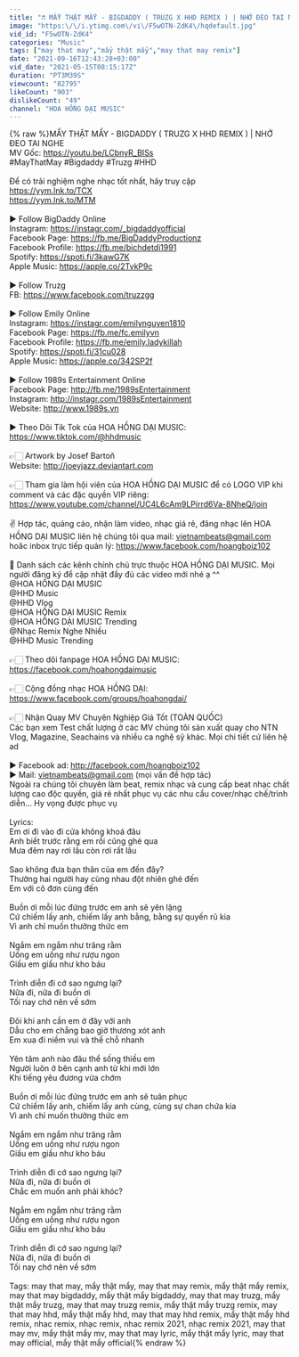 ```yaml
---
title: "♬ MẨY THẬT MẨY - BIGDADDY ( TRUZG X HHD REMIX ) | NHỚ ĐEO TAI NGHE"
image: "https:\/\/i.ytimg.com\/vi\/F5wOTN-ZdK4\/hqdefault.jpg"
vid_id: "F5wOTN-ZdK4"
categories: "Music"
tags: ["may that may","mẩy thật mẩy","may that may remix"]
date: "2021-09-16T12:43:28+03:00"
vid_date: "2021-05-15T08:15:17Z"
duration: "PT3M39S"
viewcount: "82795"
likeCount: "903"
dislikeCount: "49"
channel: "HOA HỒNG DẠI MUSIC"
---
```

{% raw %}MẨY THẬT MẨY - BIGDADDY ( TRUZG X HHD REMIX ) | NHỚ ĐEO TAI NGHE<br />MV Gốc: <a rel="nofollow" target="blank" href="https://youtu.be/LCbnyR_BISs">https://youtu.be/LCbnyR_BISs</a> <br />#MayThatMay #Bigdaddy #Truzg #HHD <br /><br />Để có trải nghiệm nghe nhạc tốt nhất, hãy truy cập <br /><a rel="nofollow" target="blank" href="https://yym.lnk.to/TCX​">https://yym.lnk.to/TCX​</a> <br /><a rel="nofollow" target="blank" href="https://yym.lnk.to/MTM">https://yym.lnk.to/MTM</a> <br /><br />► Follow BigDaddy Online<br />Instagram: <a rel="nofollow" target="blank" href="https://instagr.com/_bigdaddyofficial​">https://instagr.com/_bigdaddyofficial​</a><br />Facebook Page: <a rel="nofollow" target="blank" href="https://fb.me/BigDaddyProductionz​">https://fb.me/BigDaddyProductionz​</a><br />Facebook Profile: <a rel="nofollow" target="blank" href="https://fb.me/bichdetdi1991​">https://fb.me/bichdetdi1991​</a><br />Spotify: <a rel="nofollow" target="blank" href="https://spoti.fi/3kawG7K​">https://spoti.fi/3kawG7K​</a><br />Apple Music: <a rel="nofollow" target="blank" href="https://apple.co/2TvkP9c​">https://apple.co/2TvkP9c​</a><br /><br />► Follow Truzg<br />FB: <a rel="nofollow" target="blank" href="https://www.facebook.com/truzzgg">https://www.facebook.com/truzzgg</a><br /><br />► Follow Emily Online<br />Instagram: <a rel="nofollow" target="blank" href="https://instagr.com/emilynguyen1810​">https://instagr.com/emilynguyen1810​</a><br />Facebook Page: <a rel="nofollow" target="blank" href="https://fb.me/fc.emilyvn​">https://fb.me/fc.emilyvn​</a><br />Facebook Profile: <a rel="nofollow" target="blank" href="https://fb.me/emily.ladykillah​">https://fb.me/emily.ladykillah​</a><br />Spotify: <a rel="nofollow" target="blank" href="https://spoti.fi/31cu028​">https://spoti.fi/31cu028​</a><br />Apple Music: <a rel="nofollow" target="blank" href="https://apple.co/342SP2f​">https://apple.co/342SP2f​</a><br /><br />► Follow 1989s Entertainment Online<br />Facebook Page: <a rel="nofollow" target="blank" href="http://fb.me/1989sEntertainment​">http://fb.me/1989sEntertainment​</a><br />Instagram: <a rel="nofollow" target="blank" href="http://instagr.com/1989sEntertainment">http://instagr.com/1989sEntertainment</a><br />Website: <a rel="nofollow" target="blank" href="http://www.1989s.vn​">http://www.1989s.vn​</a><br /><br />▶️ Theo Dõi Tik Tok của HOA HỒNG DẠI MUSIC: <a rel="nofollow" target="blank" href="https://www.tiktok.com/@hhdmusic">https://www.tiktok.com/@hhdmusic</a><br /><br />👉🏻 Artwork by Josef Bartoň<br />Website: <a rel="nofollow" target="blank" href="http://joeyjazz.deviantart.com">http://joeyjazz.deviantart.com</a><br /><br />👉🏻 Tham gia làm hội viên của HOA HỒNG DẠI MUSIC để có LOGO VIP khi comment và các đặc quyền VIP riêng:<br /><a rel="nofollow" target="blank" href="https://www.youtube.com/channel/UC4L6cAm9LPirrd6Va-8NheQ/join">https://www.youtube.com/channel/UC4L6cAm9LPirrd6Va-8NheQ/join</a><br /><br />✌️ Hợp tác, quảng cáo, nhận làm video, nhạc giá rẻ, đăng nhạc lên HOA HỒNG DẠI MUSIC liên hệ chúng tôi qua mail: vietnambeats@gmail.com hoăc inbox trực tiếp quản lý: <a rel="nofollow" target="blank" href="https://www.facebook.com/hoangboiz102">https://www.facebook.com/hoangboiz102</a><br /><br />🔔 Danh sách các kênh chính chủ trực thuộc HOA HỒNG DẠI MUSIC. Mọi người đăng ký để cập nhật đầy đủ các video mới nhé ạ ^^<br />@HOA HỒNG DẠI MUSIC<br />@HHD Music<br />@HHD Vlog<br />@HOA HỒNG DẠI MUSIC Remix<br />@HOA HỒNG DẠI MUSIC Trending<br />@Nhạc Remix Nghe Nhiều<br />@HHD Music Trending<br /><br />👉🏻 Theo dõi fanpage HOA HỒNG DẠI MUSIC: <a rel="nofollow" target="blank" href="https://facebook.com/hoahongdaimusic">https://facebook.com/hoahongdaimusic</a><br /><br />👉🏻 Cộng đồng nhạc HOA HỒNG DẠI: <a rel="nofollow" target="blank" href="https://www.facebook.com/groups/hoahongdai/">https://www.facebook.com/groups/hoahongdai/</a><br /><br />👉🏻 Nhận Quay MV Chuyên Nghiệp Giá Tốt (TOÀN QUỐC)<br />Các bạn xem Test chất lượng ở các MV chúng tôi sản xuất quay cho NTN Vlog, Magazine, Seachains và nhiều ca nghệ sỹ khác. Mọi chi tiết cứ liên hệ ad<br /><br />► Facebook ad: <a rel="nofollow" target="blank" href="http://facebook.com/hoangboiz102">http://facebook.com/hoangboiz102</a><br />► Mail: vietnambeats@gmail.com (mọi vấn đề hợp tác)<br />Ngoài ra chúng tôi chuyên làm beat, remix nhạc và cung cấp beat nhạc chất lượng cao độc quyền, giá rẻ nhất phục vụ các nhu cầu cover/nhạc chế/trình diễn... Hy vọng được phục vụ<br /><br />Lyrics:<br />Em ơi đi vào đi cửa không khoá đâu<br />Anh biết trước rằng em rồi cũng ghé qua<br />Mưa đêm nay rơi lâu còn rơi rất lâu<br /><br />Sao không đưa bạn thân của em đến đây?<br />Thường hai người hay cùng nhau đột nhiên ghé đến<br />Em với cô đơn cùng đến<br /><br />Buồn ơi mỗi lúc đứng trước em anh sẽ yên lặng<br />Cứ chiếm lấy anh, chiếm lấy anh bằng, bằng sự quyến rũ kia<br />Vì anh chỉ muốn thưởng thức em<br /><br />Ngắm em ngắm như trăng rằm<br />Uống em uống như rượu ngon<br />Giấu em giấu như kho báu<br /><br />Trình diễn đi cớ sao ngưng lại?<br />Nữa đi, nữa đi buồn ơi<br />Tối nay chớ nên về sớm<br /><br />Đôi khi anh cần em ở đây với anh<br />Dẫu cho em chẳng bao giờ thương xót anh<br />Em xua đi niềm vui và thế chỗ nhanh<br /><br />Yên tâm anh nào đâu thể sống thiếu em<br />Người luôn ở bên cạnh anh từ khi mới lớn<br />Khi tiếng yêu đương vừa chớm<br /><br />Buồn ơi mỗi lúc đứng trước em anh sẽ tuân phục<br />Cứ chiếm lấy anh, chiếm lấy anh cùng, cùng sự chan chứa kia<br />Vì anh chỉ muốn thưởng thức em<br /><br />Ngắm em ngắm như trăng rằm<br />Uống em uống như rượu ngon<br />Giấu em giấu như kho báu<br /><br />Trình diễn đi cớ sao ngưng lại?<br />Nữa đi, nữa đi buồn ơi<br />Chắc em muốn anh phải khóc?<br /><br />Ngắm em ngắm như trăng rằm<br />Uống em uống như rượu ngon<br />Giấu em giấu như kho báu<br /><br />Trình diễn đi cớ sao ngưng lại?<br />Nữa đi, nữa đi buồn ơi<br />Tối nay chớ nên về sớm<br /><br />Tags: may that may, mẩy thật mẩy, may that may remix, mẩy thật mẩy remix, may that may bigdaddy, mẩy thật mẩy bigdaddy, may that may truzg, mẩy thật mẩy truzg, may that may truzg remix, mẩy thật mẩy truzg remix, may that may hhd, mẩy thật mẩy hhd, may that may hhd remix, mẩy thật mẩy hhd remix, nhac remix, nhạc remix, nhac remix 2021, nhạc remix 2021, may that may mv, mẩy thật mẩy mv, may that may lyric, mẩy thật mẩy lyric, may that may official, mẩy thật mẩy official{% endraw %}

